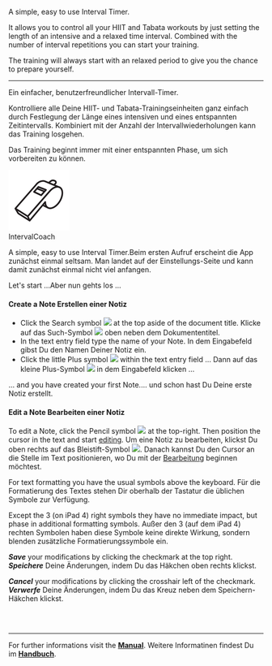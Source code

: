  A simple, easy to use Interval Timer.
 
 It allows you to control all your HIIT and Tabata workouts by just setting
 the length of an intensive and a relaxed time interval.
 Combined with the number of interval repetitions you can start your training.
 
 The training will always start with an relaxed period to give you the chance to prepare yourself.
 
 ------------
 
 Ein einfacher, benutzerfreundlicher Intervall-Timer.
 
 Kontrolliere alle Deine HIIT- und Tabata-Trainingseinheiten ganz einfach durch Festlegung
 der Länge eines intensiven und eines entspannten Zeitintervalls.
 Kombiniert mit der Anzahl der Intervallwiederholungen kann das Training losgehen.
 
 Das Training beginnt immer mit einer entspannten Phase, um sich vorbereiten zu können.

<div class="logoRow">
  <div class="logoColumn logoColumnLeft">
    <img src="logo120.png">
  </div>
  <div class="logoColumn logoColumnRight">
    <div class="vCentered">
      <div class="logoTitle">IntervalCoach</div>
      <div class="logoTitle"><span class="en"></span><span class="de"></span></div>
    </div>
  </div>
</div>
<p><span class="en">A simple, easy to use Interval Timer.</span><span class="de">Beim ersten Aufruf erscheint die App zunächst einmal seltsam. Man landet auf der Einstellungs-Seite und kann damit zunächst einmal nicht viel anfangen.</span></p>
<p><span class="en">Let's start ...</span><span class="de">Aber nun gehts los ...</span></p>
<h4>
  <span class="en">Create a Note</span>
  <span class="de">Erstellen einer Notiz</span>
</h4>
<ul>
  <li>
    <span class="en">Click the Search symbol <img src="Manual/buttons/search.jpg" class="appButton"> at the top aside of the document title.</span>
    <span class="de">Klicke auf das Such-Symbol <img src="Manual/buttons/search.jpg" class="appButton">  oben neben dem Dokumententitel.</span>
  </li>
  <li>
    <span class="en">In the text entry field type the name of your Note.</span>
    <span class="de">In dem Eingabefeld gibst Du den Namen Deiner Notiz ein.</span>
  </li>
  <li>
    <span class="en">Click the little Plus symbol <img src="Manual/buttons/createNew.jpg" class="appButton"> within the text entry field ...</span>
    <span class="de">Dann auf das kleine Plus-Symbol <img src="Manual/buttons/createNew.jpg" class="appButton"> in dem Eingabefeld klicken ...</span>
  </li>
</ul>
<p><span class="en">... and you have created your first Note.</span><span class="de">... und schon hast Du Deine erste Notiz erstellt.</span></p>
<h4>
  <span class="en">Edit a Note</span>
  <span class="de">Bearbeiten einer Notiz</span>
</h4>
<p>
  <span class="en">To edit a Note, click the Pencil symbol <img src="Manual/buttons/edit.jpg" class="appButton"> at the top-right. Then position the cursor in the text and start <a href="Manual/EditMode.html">editing</a>.</span>
  <span class="de">Um eine Notiz zu bearbeiten, klickst Du oben rechts auf das Bleistift-Symbol <img src="Manual/buttons/edit.jpg" class="appButton">. Danach kannst Du den Cursor an die Stelle im Text positionieren, wo Du mit der <a href="Manual/EditMode.html">Bearbeitung</a> beginnen möchtest.</span>
</p>
<p>
  <span class="en">For text formatting you have the usual symbols above the keyboard.</span>
  <span class="de">Für die Formatierung des Textes stehen Dir oberhalb der Tastatur die üblichen Symbole zur Verfügung.</span>
</p>
<p>
  <span class="en">Except the 3 (on iPad 4) right symbols they have no immediate impact, but phase in additional formatting symbols.</span>
  <span class="de">Außer den 3 (auf dem iPad 4) rechten Symbolen haben diese Symbole keine direkte Wirkung, sondern blenden zusätzliche Formatierungssymbole ein.</span>
</p>
<p>
  <span class="en"><b><i>Save</i></b> your modifications by clicking the checkmark at the top right.</span>
  <span class="de"><b><i>Speichere</i></b> Deine Änderungen, indem Du das Häkchen oben rechts klickst.</span>
</p>
<p>
  <span class="en"><b><i>Cancel</i></b> your modifications by clicking the crosshair left of the checkmark.</span>
  <span class="de"><b><i>Verwerfe</i></b> Deine Änderungen, indem Du das Kreuz neben dem Speichern-Häkchen klickst.</span>
</p>
<h3>&nbsp;</h3>
<hr>
<p>
  <span class="en" align="center">For further informations visit the <b><a href="Manual.html">Manual</a></b>.</span>
  <span class="de" align="center">Weitere Informatinen findest Du im <b><a href="Manual.html">Handbuch</a></b>.</span>
<p>
<h3>&nbsp;</h3>
